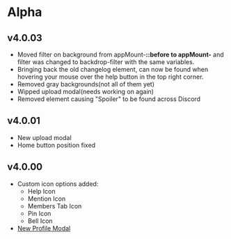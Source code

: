 # Alpha 
## v4.0.03
 - Moved filter on background from appMount-******::before to appMount-****** and filter was changed to backdrop-filter with the same variables.
 - Bringing back the old changelog element, can now be found when hovering your mouse over the help button in the top right corner.
 - Removed gray backgrounds(not all of them yet)
 - Wipped upload modal(needs working on again)
 - Removed element causing "Spoiler" to be found across Discord
## v4.0.01
 - New upload modal
 - Home button position fixed
## v4.0.00
 - Custom icon options added:
   - Help Icon
   - Mention Icon
   - Members Tab Icon
   - Pin Icon
   - Bell Icon
 - [New Profile Modal](https://i.imgur.com/TQUfW7a.png)
